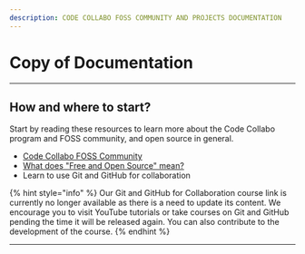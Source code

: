 ```yaml
---
description: CODE COLLABO FOSS COMMUNITY AND PROJECTS DOCUMENTATION
---
```


# Copy of Documentation



***

## How and where to start?

Start by reading these resources to learn more about the Code Collabo program and FOSS community, and open source in general.

* [Code Collabo FOSS Community](https://code-collabo.hashnode.dev/what-is-code-collabo-and-who-is-it-for)
* [What does "Free and Open Source" mean?](https://code-collabo.hashnode.dev/what-does-free-and-open-source-mean)
* Learn to use Git and GitHub for collaboration

{% hint style="info" %}
Our Git and GitHub for Collaboration course link is currently no longer available as there is a need to update its content. We encourage you to visit YouTube tutorials or take courses on Git and GitHub pending the time it will be released again. You can also contribute to the development of the course.
{% endhint %}

***
